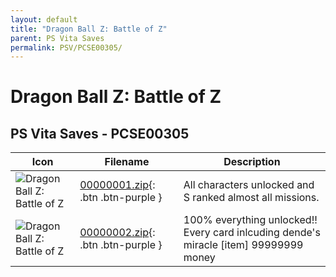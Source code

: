```yaml
---
layout: default
title: "Dragon Ball Z: Battle of Z"
parent: PS Vita Saves
permalink: PSV/PCSE00305/
---
```

# Dragon Ball Z: Battle of Z

## PS Vita Saves - PCSE00305

| Icon | Filename | Description |
|------|----------|-------------|
| ![Dragon Ball Z: Battle of Z](https://github.com/bucanero/apollo-vita/raw/main/sce_sys/icon0.png) | [00000001.zip](00000001.zip){: .btn .btn-purple } | All characters unlocked and S ranked almost all missions.  |
| ![Dragon Ball Z: Battle of Z](https://github.com/bucanero/apollo-vita/raw/main/sce_sys/icon0.png) | [00000002.zip](00000002.zip){: .btn .btn-purple } | 100% everything unlocked!! Every card inlcuding dende&#39;s miracle [item] 99999999 money  |
